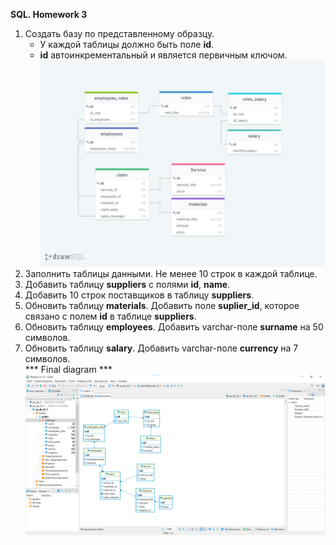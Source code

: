 **SQL. Homework 3**
  
 1. Создать базу по представленному образцу.
    - У каждой таблицы должно быть поле **id**.
    - **id** автоинкрементальный и является первичным ключом.
![diagram](https://github.com/m-maksimenka/SQL/blob/main/Homework_3/diagram.jpg)
 2. Заполнить таблицы данными. Не менее 10 строк в каждой таблице.
 3. Добавить таблицу **suppliers** с полями **id**, **name**.
 4. Добавить 10 строк поставщиков в таблицу **suppliers**.
 5. Обновить таблицу **materials**. Добавить поле **suplier_id**, которое связано с полем **id** в таблице **suppliers**.
 6. Обновить таблицу **employees**. Добавить varchar-поле **surname** на 50 символов.
 7. Обновить таблицу **salary**. Добавить varchar-поле **currency** на 7 символов.  
 *** Final diagram ***
 ![Final diagram](https://github.com/m-maksimenka/SQL/blob/main/Homework_3/final_diagram.png)